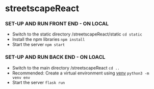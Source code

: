 # streetscapeReact

### SET-UP AND RUN FRONT END - ON LOCAL 
- Switch to the static directory /streetscapeReact/static
  `cd static`
- Install the npm libraries
  `npm install`
- Start the server
  `npm start`

### SET-UP AND RUN BACK END - ON LOACL
- Switch to the main directory /streetscapeReact
  `cd ..`
- Recommended: Create a virtual environment using [venv](https://packaging.python.org/guides/installing-using-pip-and-virtual-environments/)
  `python3 -m venv env`
- Start the server
  `flask run`
